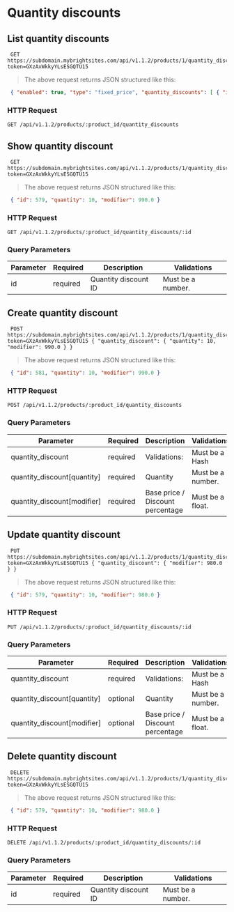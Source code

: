 #  Quantity discounts

## List quantity discounts

```shell
 GET https://subdomain.mybrightsites.com/api/v1.1.2/products/1/quantity_discounts?token=GXzAxWkkyYLsESGQTU15
```

> The above request returns JSON structured like this:

```json
 { "enabled": true, "type": "fixed_price", "quantity_discounts": [ { "id": 579, "quantity": 5, "modifier": 1000.0 }, { "id": 580, "quantity": 10, "modifier": 990.0 }, { "id": 581, "quantity": 100, "modifier": 900.0 } ] }
```

### HTTP Request

`GET /api/v1.1.2/products/:product_id/quantity_discounts`



## Show quantity discount

```shell
 GET https://subdomain.mybrightsites.com/api/v1.1.2/products/1/quantity_discounts/579?token=GXzAxWkkyYLsESGQTU15
```

> The above request returns JSON structured like this:

```json
 { "id": 579, "quantity": 10, "modifier": 990.0 }
```

### HTTP Request

`GET /api/v1.1.2/products/:product_id/quantity_discounts/:id`

### Query Parameters

Parameter | Required | Description | Validations
--------- | -------- | ----------- | -----------
id  |  required  | Quantity discount ID |  Must be a number.


## Create quantity discount

```shell
 POST https://subdomain.mybrightsites.com/api/v1.1.2/products/1/quantity_discounts?token=GXzAxWkkyYLsESGQTU15 { "quantity_discount": { "quantity": 10, "modifier": 990.0 } }
```

> The above request returns JSON structured like this:

```json
 { "id": 581, "quantity": 10, "modifier": 990.0 }
```

### HTTP Request

`POST /api/v1.1.2/products/:product_id/quantity_discounts`

### Query Parameters

Parameter | Required | Description | Validations
--------- | -------- | ----------- | -----------
quantity_discount  |  required  | Validations: |  Must be a Hash
quantity_discount[quantity]  |  required  | Quantity |  Must be a number.
quantity_discount[modifier]  |  required  | Base price / Discount percentage |  Must be a float.


## Update quantity discount

```shell
 PUT https://subdomain.mybrightsites.com/api/v1.1.2/products/1/quantity_discounts/579?token=GXzAxWkkyYLsESGQTU15 { "quantity_discount": { "modifier": 980.0 } }
```

> The above request returns JSON structured like this:

```json
 { "id": 579, "quantity": 10, "modifier": 980.0 }
```

### HTTP Request

`PUT /api/v1.1.2/products/:product_id/quantity_discounts/:id`

### Query Parameters

Parameter | Required | Description | Validations
--------- | -------- | ----------- | -----------
quantity_discount  |  required  | Validations: |  Must be a Hash
quantity_discount[quantity]  |  optional  | Quantity |  Must be a number.
quantity_discount[modifier]  |  optional  | Base price / Discount percentage |  Must be a float.


## Delete quantity discount

```shell
 DELETE https://subdomain.mybrightsites.com/api/v1.1.2/products/1/quantity_discounts/579?token=GXzAxWkkyYLsESGQTU15
```

> The above request returns JSON structured like this:

```json
 { "id": 579, "quantity": 10, "modifier": 980.0 }
```

### HTTP Request

`DELETE /api/v1.1.2/products/:product_id/quantity_discounts/:id`

### Query Parameters

Parameter | Required | Description | Validations
--------- | -------- | ----------- | -----------
id  |  required  | Quantity discount ID |  Must be a number.


